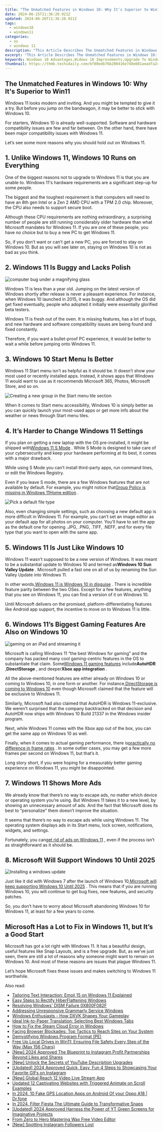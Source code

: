 ```yaml
---
title: "The Unmatched Features in Windows 10: Why It's Superior to Win11"
date: 2024-06-25T11:36:20.921Z
updated: 2024-06-26T11:36:20.921Z
tags:
  - windows10
  - windows11
categories:
  - os
  - windows 11
description: "This Article Describes The Unmatched Features in Windows 10: Why It's Superior to Win11"
excerpt: "This Article Describes The Unmatched Features in Windows 10: Why It's Superior to Win11"
keywords: Windows 10 Advantages,Widows 10 Improvements,Upgrade To Windows 10,Why Choose Windows 10,Superior Windows Features,Win10 vs Win11 Comparison,Best OS
thumbnail: https://thmb.techidaily.com/bf80edb76b200416e748e081aeadfa243850d855fed3e04f595dd2c29ba995d4.jpg
---
```


## The Unmatched Features in Windows 10: Why It's Superior to Win11

 Windows 11 looks modern and inviting. And you might be tempted to give it a try. But before you jump on the bandwagon, it may be better to stick with Windows 10.

 For starters, Windows 10 is already well-supported. Software and hardware compatibility issues are few and far between. On the other hand, there have been major compatibility issues with Windows 11.

 Let’s see some more reasons why you should hold out on Windows 11.

## 1\. Unlike Windows 11, Windows 10 Runs on Everything

 One of the biggest reasons not to upgrade to Windows 11 is that you are unable to. Windows 11's hardware requirements are a significant step-up for some people.

 The biggest and the toughest requirement is that computers will need to have an 8th gen Intel or a Zen 2 AMD CPU with a TPM 2.0 chip. Moreover, the CPU also needs to support secure boot.

 Although these CPU requirements are nothing extraordinary, a surprising number of people are still running considerably older hardware than what Microsoft mandates for Windows 11\. If you are one of these people, you have no choice but to buy a new PC to get Windows 11.

 So, if you don’t want or can’t get a new PC, you are forced to stay on Windows 10\. But as you will see later on, staying on Windows 10 is not as bad as you think.

## 2\. Windows 11 Is Buggy and Lacks Polish

![computer bug under a magnifying glass](https://static1.makeuseofimages.com/wordpress/wp-content/uploads/2022/01/virusandbug.jpg)

 Windows 11 is less than a year old. Jumping on the latest version of Windows shortly after release is never a pleasant experience. For instance, when Windows 10 launched in 2015, it was buggy. And although the OS did get fixed eventually, people who adopted it initially were essentially glorified beta testers.

 Windows 11 is fresh out of the oven. It is missing features, has a lot of bugs, and new hardware and software compatibility issues are being found and fixed constantly.

 Therefore, if you want a bullet-proof PC experience, it would be better to wait a while before jumping onto Windows 11.

## 3\. Windows 10 Start Menu Is Better

 Windows 11 Start menu isn’t as helpful as it should be. It doesn’t show your most used or recently installed apps. Instead, it shows apps that Windows 11 would want to use as it recommends Microsoft 365, Photos, Microsoft Store, and so on.

![Creating a new group in the Start menu tile section](https://static1.makeuseofimages.com/wordpress/wp-content/uploads/2022/08/Creating-a-new-group-in-the-Start-menu-tile-section.jpg)

 When it comes to Start menu accessibility, Windows 10 is simply better as you can quickly launch your most-used apps or get more info about the weather or news through Start menu tiles.

## 4\. It’s Harder to Change Windows 11 Settings

 If you plan on getting a new laptop with the OS pre-installed, it might be shipped with[Windows 11 S Mode](https://www.makeuseof.com/windows-11-s-mode-guide/) . While S Mode is designed to take care of your cybersecurity and keep your hardware performing at its best, it comes with a major drawback.

 While using S Mode you can’t install third-party apps, run command lines, or edit the Windows Registry.

 Even if you leave S mode, there are a few Windows features that are not available by default. For example, you might notice that[Group Policy is missing in Windows 11Home edition](https://www.makeuseof.com/windows-11-bring-back-group-policy-editor/) .

![Pick a default file type](https://static1.makeuseofimages.com/wordpress/wp-content/uploads/2023/02/pick-a-default-file-type.jpg)

 Also, even changing simple settings, such as choosing a new default app is more difficult in Windows 11\. For example, you can’t set an image editor as your default app for all photos on your computer. You’ll have to set the app as the default one for opening .JPG, .PNG, .TIFF, .NEFF, and for every file type that you want to open with the same app.

##

## 5\. Windows 11 Is Just Like Windows 10

 Windows 11 wasn’t supposed to be a new version of Windows. It was meant to be a substantial update to Windows 10 and termed as**Windows 10 Sun Valley Update** . Microsoft pulled a fast one on all of us by renaming the Sun Valley Update into Windows 11.

 In other words,[Windows 11 is Windows 10 in disguise](https://www.makeuseof.com/windows-11-windows-10-in-disguise/) . There is incredible feature parity between the two OSes. Except for a few features, anything that you see on Windows 11, you can find a version of it on Windows 10.

 Until Microsoft delivers on the promised, platform-differentiating features like Android app support, the incentive to move on to Windows 11 is little.

## 6\. Windows 11’s Biggest Gaming Features Are Also on Windows 10

![gaming on an iPad and streaming it](https://static1.makeuseofimages.com/wordpress/wp-content/uploads/2022/01/gaming-on-a-iPad.jpg)

 Microsoft is calling Windows 11 “the best Windows for gaming” and the company has packed many cool gaming-centric features in the OS to substantiate that claim. Some[Windows 11 gaming features](https://www.makeuseof.com/new-windows-11-gaming-features/) include**AutoHDR** ,**DirectStorage** , and deeper**Xbox app integration** .

 All the above-mentioned features are either already on Windows 10 or coming to Windows 10, in one form or another. For instance,[DirectStorage is coming to Windows 10](https://www.makeuseof.com/directstorage-windows-10-get-your-pc-ready/) even though Microsoft claimed that the feature will be exclusive to Windows 11.

 Similarly, Microsoft had also claimed that AutoHDR is Windows 11-exclusive. We weren’t surprised that the company backtracked on that decision and AutoHDR now ships with Windows 10 Build 21337 in the Windows insider program.

 Next, while Windows 11 comes with the Xbox app out of the box, you can get the same app on Windows 10 as well.

 Finally, when it comes to actual gaming performance, there is[practically no difference in frame rates](https://www.tomshardware.com/news/graphics-performance-win10-vs-win11#:~:text=Windows%2011%20may%20not%20be,neither%20is%20it%20any%20slower.&text=Interestingly%2C%20the%20RX%206900%20XT,were%20still%20less%20than%202%25.) . In some outlier cases, you may get a few more frames per second on Windows 11, but that’s it.

 Long story short, if you were hoping for a measurably better gaming experience on Windows 11, you might be disappointed.

## 7\. Windows 11 Shows More Ads

 We already know that there’s no way to escape ads, no matter which device or operating system you’re using. But Windows 11 takes it to a new level, by showing an unnecessary amount of ads. And the fact that Microsoft does its best to “personalize” them doesn’t improve the situation.

 It seems that there’s no way to escape ads while using Windows 11\. The operating system displays ads in its Start menu, lock screen, notifications, widgets, and settings.

 Fortunately, you can[get rid of ads on Windows 11](https://www.makeuseof.com/windows-11-remove-ads/) , even if the process isn’t as straightforward as it should be.

## 8\. Microsoft Will Support Windows 10 Until 2025

![Installing a windows update](https://static1.makeuseofimages.com/wordpress/wp-content/uploads/2022/01/clint-patterson--jCY4oEMA3o-unsplash.jpg)

 Just like it did with Windows 7 after the launch of Windows 10,[Microsoft will keep supporting Windows 10 Until 2025](https://www.makeuseof.com/microsoft-announces-windows-10-support-end/) . This means that if you are running Windows 10, you will continue to get bug fixes, new features, and security patches.

 So, you don’t have to worry about Microsoft abandoning Windows 10 for Windows 11, at least for a few years to come.

## Microsoft Has a Lot to Fix in Windows 11, but It’s a Good Start

 Microsoft has got a lot right with Windows 11\. It has a beautiful design, useful features like Snap Layouts, and is a free upgrade. But, as we’ve just seen, there are still a lot of reasons why someone might want to remain on Windows 10\. And most of these reasons are issues that plague Windows 11.

 Let’s hope Microsoft fixes these issues and makes switching to Windows 11 worthwhile.

<ins class="adsbygoogle"
     style="display:block"
     data-ad-format="autorelaxed"
     data-ad-client="ca-pub-7571918770474297"
     data-ad-slot="1223367746"></ins>



<ins class="adsbygoogle"
     style="display:block"
     data-ad-client="ca-pub-7571918770474297"
     data-ad-slot="8358498916"
     data-ad-format="auto"
     data-full-width-responsive="true"></ins>

<span class="atpl-alsoreadstyle">Also read:</span>
<div><ul>
<li><a href="https://win11.techidaily.com/tailoring-text-interaction-emoji-15-on-windows-11-explained/"><u>Tailoring Text Interaction: Emoji 15 on Windows 11 Explained</u></a></li>
<li><a href="https://win11.techidaily.com/easy-steps-to-rectify-hiberflattening-windows/"><u>Easy Steps to Rectify HiberFlattening Windows</u></a></li>
<li><a href="https://win11.techidaily.com/resolving-windows-dism-failure-0x800f082f/"><u>Resolving Windows' DISM Failure 0X800F082F</u></a></li>
<li><a href="https://win11.techidaily.com/addressing-unresponsive-grammarly-service-windows/"><u>Addressing Unresponsive Grammarly Service Windows</u></a></li>
<li><a href="https://win11.techidaily.com/windows-enthusiasts-how-dxvk-shapes-your-gameplay/"><u>Windows Enthusiasts - How DXVK Shapes Your Gameplay</u></a></li>
<li><a href="https://win11.techidaily.com/ideal-ink-to-paper-translation-selecting-best-windows-tabs/"><u>Ideal Ink-to-Paper Translation: Selecting Best Windows Tabs</u></a></li>
<li><a href="https://win11.techidaily.com/how-to-fix-the-steam-cloud-error-in-windows/"><u>How to Fix the Steam Cloud Error in Windows</u></a></li>
<li><a href="https://win11.techidaily.com/facing-browser-blockades-top-tactics-to-reach-sites-on-your-system/"><u>Facing Browser Blockades: Top Tactics to Reach Sites on Your System</u></a></li>
<li><a href="https://win11.techidaily.com/demystifying-windows-program-format-pe/"><u>Demystifying Windows Program Format (PE)</u></a></li>
<li><a href="https://win11.techidaily.com/free-up-local-drives-in-win11-ensuring-file-safety-every-step-of-the-way-max-156-chars/"><u>Free Up Local Drives in Win11: Ensuring File Safety Every Step of the Way (Max 156 Chars)</u></a></li>
<li><a href="https://instagram-video-files.techidaily.com/new-2024-approved-the-blueprint-to-instagram-profit-partnerships-beyond-likes-and-shares/"><u>[New] 2024 Approved  The Blueprint to Instagram Profit Partnerships  Beyond Likes and Shares</u></a></li>
<li><a href="https://facebook-video-footage.techidaily.com/new-unlock-the-secrets-of-youtube-description-upgrades/"><u>[New] Unlock the Secrets of YouTube Description Upgrades</u></a></li>
<li><a href="https://instagram-video-files.techidaily.com/updated-2024-approved-quick-easy-fun-4-steps-to-showcasing-your-favorite-gifs-on-instagram/"><u>[Updated] 2024 Approved  Quick, Easy, Fun  4 Steps to Showcasing Your Favorite GIFs on Instagram</u></a></li>
<li><a href="https://some-knowledge.techidaily.com/new-global-reach-12-video-live-stream-app/"><u>[New] Global Reach  12 Video Live Stream App</u></a></li>
<li><a href="https://animation-videos.techidaily.com/updated-12-captivating-websites-with-triggered-animate-on-scroll-examples/"><u>Updated 12 Captivating Websites with Triggered Animate on Scroll Examples</u></a></li>
<li><a href="https://android-location.techidaily.com/in-2024-10-fake-gps-location-apps-on-android-of-your-oppo-a18-drfone-by-drfone-virtual/"><u>In 2024, 10 Fake GPS Location Apps on Android Of your Oppo A18 | Dr.fone</u></a></li>
<li><a href="https://snapchat-videos.techidaily.com/in-2024-filter-fiesta-the-ultimate-guide-to-transformative-snaps/"><u>In 2024, Filter Fiesta  The Ultimate Guide to Transformative Snaps</u></a></li>
<li><a href="https://eaxpv-info.techidaily.com/updated-2024-approved-harness-the-power-of-yt-green-screens-for-imaginative-projects/"><u>[Updated] 2024 Approved  Harness the Power of YT Green Screens for Imaginative Projects</u></a></li>
<li><a href="https://ai-vdieo-software.techidaily.com/from-zero-to-hero-mastering-wax-free-video-editor/"><u>From Zero to Hero Mastering Wax Free Video Editor</u></a></li>
<li><a href="https://instagram-clips.techidaily.com/new-spotting-instagram-followers-lost/"><u>[New] Spotting Instagram Followers Lost</u></a></li>
</ul></div>
